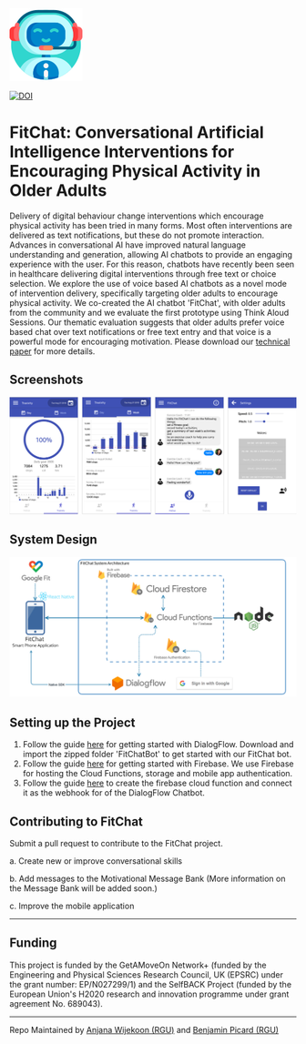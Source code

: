<img src="https://raw.githubusercontent.com/RGU-Computing/fitchat/master/assets/bot.png">

<a href="https://doi.org/10.5281/zenodo.7702583"><img src="https://zenodo.org/badge/DOI/10.5281/zenodo.7702583.svg" alt="DOI"></a>

# FitChat: Conversational Artificial Intelligence Interventions for Encouraging Physical Activity in Older Adults

Delivery of digital behaviour change interventions which encourage physical activity has been tried in many forms. Most often interventions are delivered as text notifications, but these do not promote interaction. Advances in conversational AI have improved natural language understanding and generation, allowing AI chatbots to provide an engaging experience with the user. For this reason, chatbots have recently been seen in healthcare delivering digital interventions through free text or choice selection. We explore the use of voice based AI chatbots as a novel mode of intervention delivery, specifically targeting older adults to encourage physical activity. We co-created the AI chatbot 'FitChat', with older adults from the community and we evaluate the first prototype using Think Aloud Sessions. Our thematic evaluation suggests that older adults prefer voice based chat over text notifications or free text entry and that voice is a powerful mode for encouraging motivation.
Please download our [technical paper](https://getamoveon.ac.uk/media/pages/funded-projects/conversational-intervention/3732446674-1581531361/nirmali-wiratunga-fitchat-full-technical-report.pdf) for more details.

## Screenshots

<img src="https://raw.githubusercontent.com/RGU-Computing/fitchat/master/assets/screenshot.png" width="800">

## System Design 

<img src="https://raw.githubusercontent.com/RGU-Computing/fitchat/master/assets/fitchat.jpg" width="700">

## Setting up the Project
1. Follow the guide [here](https://cloud.google.com/dialogflow/docs/quick) for getting started with DialogFlow. Download and import the zipped folder 'FitChatBot' to get started with our FitChat bot. 
2. Follow the guide [here](https://firebase.google.com/docs/projects/learn-more) for getting started with Firebase. We use Firebase for hosting the Cloud Functions, storage and mobile app authentication. 
3. Follow the guide [here](https://github.com/dialogflow/dialogflow-fulfillment-nodejs) to create the firebase cloud function and connect it as the webhook for of the DialogFlow Chatbot.  

## Contributing to FitChat

Submit a pull request to contribute to the FitChat project. 

a. Create new or improve conversational skills

b. Add messages to the Motivational Message Bank (More information on the Message Bank will be added soon.)

c. Improve the mobile application


----

## Funding 

This project is funded by the GetAMoveOn Network+ (funded by the Engineering and Physical Sciences Research Council, UK (EPSRC) under the grant number: EP/N027299/1) and the SelfBACK Project (funded by the European Union's H2020 research and innovation programme under grant agreement No. 689043).


----
Repo Maintained by [Anjana Wijekoon (RGU)](https://github.com/anjanaw) and [Benjamin Picard (RGU)](https://github.com/BenjaminPcrd/) 

